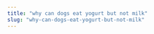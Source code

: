 ```yaml
---
title: "why can dogs eat yogurt but not milk"
slug: "why-can-dogs-eat-yogurt-but-not-milk"
---
```


